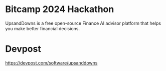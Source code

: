 # Bitcamp 2024 Hackathon

UpsandDowns is a free open-source Finance AI advisor platform that helps you make better financial decisions.

# Devpost
https://devpost.com/software/upsanddowns
